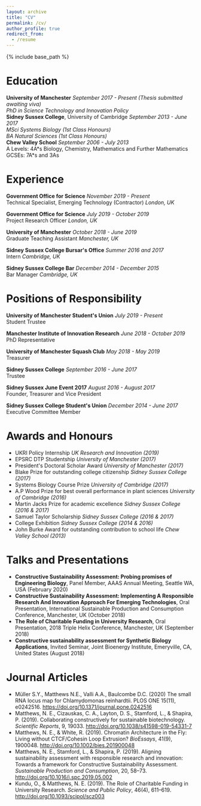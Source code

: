 ```yaml
---
layout: archive
title: "CV"
permalink: /cv/
author_profile: true
redirect_from:
  - /resume
---
```


{% include base_path %}

# Education
**University of Manchester** *September 2017 - Present (Thesis submitted awaiting viva)*  
*PhD in Science Technology and Innovation Policy*  
**Sidney Sussex College**, University of Cambridge *September 2013 - June 2017*  
*MSci Systems Biology (1st Class Honours)*  
*BA Natural Sciences (1st Class Honours)*  
**Chew Valley School** *September 2006 - July 2013*  
A Levels: 4A\*s Biology, Chemistry, Mathematics and Further Mathematics GCSEs: 7A*s and 3As  

# Experience
**Government Office for Science** *November 2019 - Present*  
Technical Specialist, Emerging Technology (Contractor) *London, UK*

**Government Office for Science** *July 2019 - October 2019*  
Project Research Officer *London, UK*

**University of Manchester** *October 2018 - June 2019*  
Graduate Teaching Assistant *Manchester, UK*

**Sidney Sussex College Bursar's Office** *Summer 2016 and 2017*  
Intern *Cambridge, UK*

**Sidney Sussex College Bar** *December 2014 - December 2015*  
Bar Manager *Cambridge, UK*

# Positions of Responsibility
**University of Manchester Student's Union** *July 2019 - Present*  
Student Trustee

**Manchester Institute of Innovation Research** *June 2018 - October 2019*  
PhD Representative

**University of Manchester Squash Club** *May 2018 - May 2019*  
Treasurer

**Sidney Sussex College** *September 2016 - June 2017*  
Trustee

**Sidney Sussex June Event 2017** *August 2016 - August 2017*  
Founder, Treasurer and Vice President

**Sidney Sussex College Student's Union** *December 2014 - June 2017*  
Executive Committee Member

# Awards and Honours
* UKRI Policy Internship *UK Research and Innovation (2019)*
* EPSRC DTP Studentship *University of Manchester (2017)*
* President's Doctoral Scholar Award *University of Manchester (2017)*
* Blake Prize for outstanding college citizenship *Sidney Sussex College (2017)*
* Systems Biology Course Prize *University of Cambridge (2017)*
* A.P Wood Prize for best overall performance in plant sciences *University of Cambridge (2016)*
* Martin Jacks Prize for academic excellence *Sidney Sussex College (2016 & 2017)*
* Samuel Taylor Scholarship *Sidney Sussex College (2016 & 2017)*
* College Exhibition *Sidney Sussex College (2014 & 2016)*
* John Burke Award for outstanding contribution to school life *Chew Valley School (2013)*

# Talks and Presentations
* **Constructive Sustainability Assessment: Probing promises of Engineering Biology**, Panel Member, AAAS Annual Meeting, Seattle WA, USA (February 2020)
* **Constructive Sustainability Assessment: Implementing A Responsible Research And Innovation Approach For Emerging Technologies**, Oral Presentation, International Sustainable Production and Consumption Conference, Manchester, UK (October 2018)
* **The Role of Charitable Funding in University Research**, Oral Presentation, 2018 Triple Helix Conference, Manchester, UK (September 2018)
* **Constructive sustainability assessment for Synthetic Biology Applications**, Invited Seminar, Joint Bioenergy Institute, Emeryville, CA, United States (August 2018)

# Journal Articles
* Müller S.Y., Matthews N.E., Valli A.A., Baulcombe D.C. (2020) The small RNA locus map for Chlamydomonas reinhardtii. PLOS ONE 15(11), e0242516. https://doi.org/10.1371/journal.pone.0242516
* Matthews, N. E., Cizauskas, C. A., Layton, D. S., Stamford, L., & Shapira, P. (2019). Collaborating constructively for sustainable biotechnology. *Scientific Reports*, 9, 19033. http://doi.org/10.1038/s41598-019-54331-7
* Matthews, N. E., & White, R. (2019). Chromatin Architecture in the Fly: Living without CTCF/Cohesin Loop Extrusion? *BioEssays*, 41(9), 1900048. http://doi.org/10.1002/bies.201900048
* Matthews, N. E., Stamford, L., & Shapira, P. (2019). Aligning sustainability assessment with responsible research and innovation: Towards a framework for Constructive Sustainability Assessment. *Sustainable Production and Consumption*, 20, 58–73. http://doi.org/10.1016/j.spc.2019.05.002
* Kundu, O., & Matthews, N. E. (2019). The Role of Charitable Funding in University Research. *Science and Public Policy*, 46(4), 611–619. http://doi.org/10.1093/scipol/scz003
